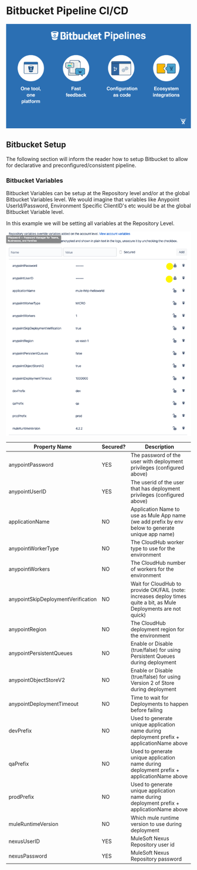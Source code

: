 # Bitbucket Pipeline CI/CD

![alt text](./images/bitbucket_logo.png)
 
## Bitbucket Setup
 
 The following section will inform the reader how to setup Bitbucket to allow for declarative and preconfigured/consistent 
 pipeline.
 
### Bitbucket Variables
 
 Bitbucket Variables can be setup at the Repository level and/or at the global Bitbucket Variables level.  We would
 imagine that variables like Anypoint UserId/Password, Environment Specific ClientID's etc would be at the global
 Bitbucket Variable level.  
 
 In this example we will be setting all variables at the Repository Level.
 
  ![alt text](./images/bitbucket_properties.png)
 
 |Property Name                     | Secured? | Description |
 |----------------------------------|----------|-------------|
 |anypointPassword                  | YES      | The password of the user with deployment privileges (configured above) | 
 |anypointUserID                    | YES      | The userid of the user that has deployment privileges (configured above) |
 |applicationName                   | NO       | Application Name to use as Mule App name (we add prefix by env below to generate unique app name) |
 |anypointWorkerType                | NO       | The CloudHub worker type to use for the environment |
 |anypointWorkers                   | NO       | The CloudHub number of workers for the environment |
 |anypointSkipDeploymentVerification| NO       | Wait for CloudHub to provide OK/FAIL (note: increases deploy times quite a bit, as Mule Deployments are not quick) |
 |anypointRegion                    | NO       | The CloudHub deployment region for the environment |
 |anypointPersistentQueues          | NO       | Enable or Disable (true/false) for using Persistent Queues during deployment |
 |anypointObjectStoreV2             | NO       | Enable or Disable (true/false) for using Version 2 of Store during deployment |
 |anypointDeploymentTimeout         | NO       | Time to wait for Deployments to happen before failing |
 |devPrefix                         | NO       | Used to generate unique application name during deployment prefix + applicationName above |
 |qaPrefix                          | NO       | Used to generate unique application name during deployment prefix + applicationName above |
 |prodPrefix                        | NO       | Used to generate unique application name during deployment prefix + applicationName above |
 |muleRuntimeVersion                | NO       | Which mule runtime version to use during deployment |
 |nexusUserID                       | YES      | MuleSoft Nexus Repository user id|
 |nexusPassword                     | YES      | MuleSoft Nexus Repository password|
 
 
